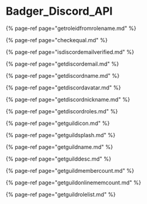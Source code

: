 # Badger\_Discord\_API

{% page-ref page="getroleidfromrolename.md" %}

{% page-ref page="checkequal.md" %}

{% page-ref page="isdiscordemailverified.md" %}

{% page-ref page="getdiscordemail.md" %}

{% page-ref page="getdiscordname.md" %}

{% page-ref page="getdiscordavatar.md" %}

{% page-ref page="getdiscordnickname.md" %}

{% page-ref page="getdiscordroles.md" %}

{% page-ref page="getguildicon.md" %}

{% page-ref page="getguildsplash.md" %}

{% page-ref page="getguildname.md" %}

{% page-ref page="getguilddesc.md" %}

{% page-ref page="getguildmembercount.md" %}

{% page-ref page="getguildonlinememcount.md" %}

{% page-ref page="getguildrolelist.md" %}



